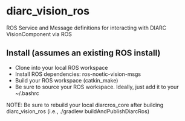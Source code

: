 # diarc_vision_ros
ROS Service and Message definitions for interacting with DIARC VisionComponent via ROS

## Install (assumes an existing ROS install)
* Clone into your local ROS workspace
* Install ROS dependencies: ros-noetic-vision-msgs
* Build your ROS workspace (catkin_make)
* Be sure to source your ROS workspace. Ideally, just add it to your ~/.bashrc

NOTE: Be sure to rebuild your local diarcros_core after building diarc_vision_ros (i.e., ./gradlew buildAndPublishDiarcRos)
